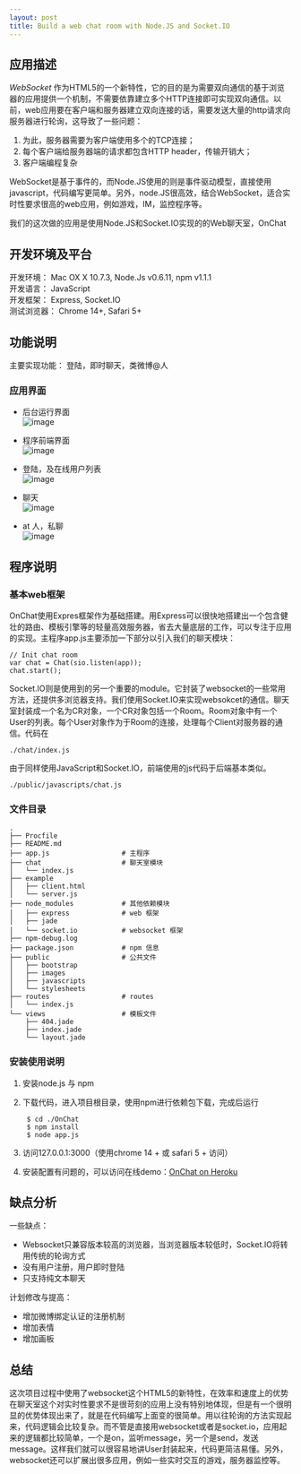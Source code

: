 ```yaml
---
layout: post
title: Build a web chat room with Node.JS and Socket.IO
---
```


## 应用描述 ##

*WebSocket* 作为HTML5的一个新特性，它的目的是为需要双向通信的基于浏览器的应用提供一个机制，不需要依靠建立多个HTTP连接即可实现双向通信。以前，web应用要在客户端和服务器建立双向连接的话，需要发送大量的http请求向服务器进行轮询，这导致了一些问题：

1. 为此，服务器需要为客户端使用多个的TCP连接；
2. 每个客户端给服务器端的请求都包含HTTP header，传输开销大；
3. 客户端编程复杂

WebSocket是基于事件的，而Node.JS使用的则是事件驱动模型，直接使用javascript，代码编写更简单。另外，node.JS很高效，结合WebSocket，适合实时性要求很高的web应用，例如游戏，IM，监控程序等。

我们的这次做的应用是使用Node.JS和Socket.IO实现的的Web聊天室，OnChat

## 开发环境及平台 ##
开发环境： Mac OX X 10.7.3, Node.Js v0.6.11, npm v1.1.1  
开发语言： JavaScript   
开发框架： Express, Socket.IO   
测试浏览器： Chrome 14+, Safari 5+

## 功能说明 ##
主要实现功能： 登陆，即时聊天，类微博@人

### 应用界面 ###

* 后台运行界面    
	![image](https://github.com/naiteluo/Images/raw/master/snip/onchat1.png)

* 程序前端界面   
	![image](https://github.com/naiteluo/Images/raw/master/snip/onchat2.png)

* 登陆，及在线用户列表     
	![image](https://github.com/naiteluo/Images/raw/master/snip/onchat3.png)

* 聊天    
	![image](https://github.com/naiteluo/Images/raw/master/snip/onchat4.png)

* at 人，私聊    
	![image](https://github.com/naiteluo/Images/raw/master/snip/onchat5.png)


## 程序说明 ##
### 基本web框架 ###
OnChat使用Expres框架作为基础搭建。用Express可以很快地搭建出一个包含健壮的路由、模板引擎等的轻量高效服务器，省去大量底层的工作，可以专注于应用的实现。主程序app.js主要添加一下部分以引入我们的聊天模块：
	
	// Init chat room
	var chat = Chat(sio.listen(app));
	chat.start();
	
Socket.IO则是使用到的另一个重要的module。它封装了websocket的一些常用方法，还提供多浏览器支持。我们使用Socket.IO来实现websokcet的通信。聊天室封装成一个名为CR对象，一个CR对象包括一个Room。Room对象中有一个User的列表。每个User对象作为于Room的连接，处理每个Client对服务器的通信。代码在

	./chat/index.js
	
由于同样使用JavaScript和Socket.IO，前端使用的js代码于后端基本类似。

	./public/javascripts/chat.js

### 文件目录 ###
	.
	├── Procfile
	├── README.md
	├── app.js					# 主程序
	├── chat					# 聊天室模块
	│   └── index.js
	├── example
	│   ├── client.html
	│   └── server.js
	├── node_modules			# 其他依赖模块
	│   ├── express				# web 框架
	│   ├── jade
	│   └── socket.io			# websocket 框架
	├── npm-debug.log
	├── package.json			# npm 信息
	├── public					# 公共文件
	│   ├── bootstrap
	│   ├── images
	│   ├── javascripts
	│   └── stylesheets
	├── routes					# routes
	│   └── index.js
	└── views					# 模板文件
	    ├── 404.jade
	    ├── index.jade
	    └── layout.jade

### 安装使用说明 ###

1. 安装node.js 与 npm
2. 下载代码，进入项目根目录，使用npm进行依赖包下载，完成后运行
	
		$ cd ./OnChat
		$ npm install
		$ node app.js

3. 访问127.0.0.1:3000（使用chrome 14 + 或 safari 5 + 访问）
4. 安装配置有问题的，可以访问在线demo：[OnChat on Heroku](http://onchat.herokuapp.com)

## 缺点分析 ##

一些缺点：

* Websocket只兼容版本较高的浏览器，当浏览器版本较低时，Socket.IO将转用传统的轮询方式
* 没有用户注册，用户即时登陆
* 只支持纯文本聊天

计划修改与提高：

* 增加微博绑定认证的注册机制
* 增加表情
* 增加画板

## 总结 ##

这次项目过程中使用了websocket这个HTML5的新特性，在效率和速度上的优势在聊天室这个对实时性要求不是很苛刻的应用上没有特别地体现，但是有一个很明显的优势体现出来了，就是在代码编写上面变的很简单。用以往轮询的方法实现起来，代码逻辑会比较复杂。而不管是直接用websocket或者是socket.io，应用起来的逻辑都比较简单，一个是on，监听message，另一个是send，发送message。这样我们就可以很容易地讲User封装起来，代码更简洁易懂。另外，websocket还可以扩展出很多应用，例如一些实时交互的游戏，服务器监控等。
